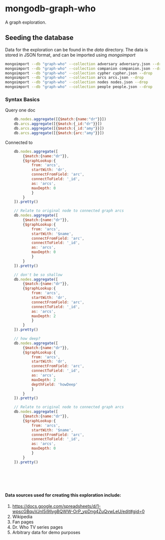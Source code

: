 # mongodb-graph-who

A graph exploration.


## Seeding the database

Data for the exploration can be found in the *data* directory.
The data is stored in JSON format, and can be imported using *mongoimport*

```bash
mongoimport --db "graph-who" --collection adversary adversary.json --drop
mongoimport --db "graph-who" --collection companion companion.json --drop
mongoimport --db "graph-who" --collection cypher cypher.json --drop
mongoimport --db "graph-who" --collection arcs arcs.json --drop
mongoimport --db "graph-who" --collection nodes nodes.json --drop
mongoimport --db "graph-who" --collection people people.json --drop
```

### Syntax Basics

Query one doc

```javascript
    db.nodes.aggregate([{$match:{name:"dr"}}])
    db.arcs.aggregate([{$match:{_id:"dr"}}])
    db.arcs.aggregate([{$match:{_id:"amy"}}])
    db.arcs.aggregate([{$match:{arc:"amy"}}])
```
Connected to 

```javascript
    db.nodes.aggregate([
        {$match:{name:"dr"}},
        {$graphLookup:{
            from: 'arcs',
            startWith: 'dr',
            connectFromField: 'arc',
            connectToField: '_id',
            as: 'arcs',
            maxDepth: 0
            }
        }
    ]).pretty()

    // Relate to original node to connected graph arcs
    db.nodes.aggregate([
        {$match:{name:"dr"}},
        {$graphLookup:{
            from: 'arcs',
            startWith: '$name',
            connectFromField: 'arc',
            connectToField: '_id',
            as: 'arcs',
            maxDepth: 0
            }
        }
    ]).pretty()

    // don't be so shallow
    db.nodes.aggregate([
        {$match:{name:"dr"}},
        {$graphLookup:{
            from: 'arcs',
            startWith: 'dr',
            connectFromField: 'arc',
            connectToField: '_id',
            as: 'arcs',
            maxDepth: 2
            }
        }
    ]).pretty()

    // how deep?
    db.nodes.aggregate([
        {$match:{name:"dr"}},
        {$graphLookup:{
            from: 'arcs',
            startWith: 'dr',
            connectFromField: 'arc',
            connectToField: '_id',
            as: 'arcs',
            maxDepth: 2
            depthField: 'howDeep'
            }
        }
    ]).pretty()

    // Relate to original node to connected graph arcs
    db.nodes.aggregate([
        {$match:{name:"dr"}},
        {$graphLookup:{
            from: 'arcs',
            startWith: '$name',
            connectFromField: 'arc',
            connectToField: '_id',
            as: 'arcs',
            maxDepth: 0
            }
        }
    ]).pretty()




    
```

#### Data sources used for creating this exploration include:
1.   https://docs.google.com/spreadsheets/d/1-wpscGBquVJnI5i9lIygBQWW-OrP_ypDng4ZuQvwLeU/edit#gid=0
42.   Wikipedia
3.   Fan pages
9.   Dr. Who TV series pages
11.  Arbitrary data for demo purposes
